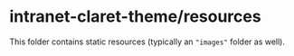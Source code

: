 # intranet-claret-theme/resources

This folder contains static resources (typically an `"images"` folder as well).
